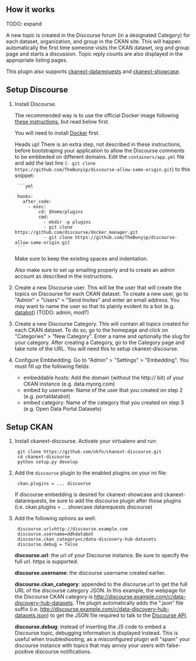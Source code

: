 ## How it works

TODO: expand

A new topic is created in the Discourse forum (in a designated Category) for each dataset, organization, and group in the CKAN site.
This will happen automatically the first time someone visits the CKAN dataset, org and group page and starts a discussion. Topic reply counts are also displayed in the appropriate listing pages.

This plugin also supports [ckanext-datarequests](https://github.com/conwetlab/ckanext-datarequests) and [ckanext-showcase](https://github.com/ckan/ckanext-showcase).

## Setup Discourse

1. Install Discourse.

    The recommended way is to use the official Docker image following [these instructions](https://github.com/discourse/discourse/blob/master/docs/INSTALL-cloud.md), but read below first.

    You will need to install [Docker](https://www.docker.com/) first.

    Heads up! There is an extra step, not described in these instructions, before bootstraping your application to allow the Discourse comments to be embbeded on different domains.
    Edit the `containers/app.yml` file and add the last line (`- git clone https://github.com/TheBunyip/discourse-allow-same-origin.git`) to this snippet:

        ```yml

        hooks:
          after_code:
            - exec:
                cd: $home/plugins
                cmd:
                  - mkdir -p plugins
                  - git clone https://github.com/discourse/docker_manager.git
                  - git clone https://github.com/TheBunyip/discourse-allow-same-origin.git
        ```
    Make sure to keep the existing spaces and indentation.

    Also make sure to set up emailing properly and to create an admin account as described in the instructions.

2. Create a new Discourse user. This will be the user that will create the topics on Discourse for each CKAN dataset. To create a new user, go to "Admin" > "Users" > "Send Invites" and enter an email address. You may want to name the user so that its plainly evident its a bot (e.g. [databot](https://talk.beta.nyc/users/databot/activity)) (TODO: admin, mod?)

3. Create a new Discourse Category. This will contain all topics created for each CKAN dataset. To do so, go to the homepage and click on "Categories" > "New Category". Enter a name and optionally the slug for your category.  After creating a Category, go to the Category page and take note of the URL.  You will need this to setup ckanext-discourse.

4. Configure Embbedding. Go to "Admin" > "Settings" > "Embedding". You must fill up the following fields:

    * embeddable hosts: Add the domain (without the http:// bit) of your CKAN instance (e.g. data.myorg.com)
    * embed by username: Name of the user that you created on step 2 (e.g. portaldatabot)
    * embed category: Name of the category that you created on step 3 (e.g. Open Data Portal Datasets)


## Setup CKAN

1. Install ckanext-discourse. Activate your virtualenv and run:

        git clone https://github.com/okfn/ckanext-discourse.git
        cd ckanext-discourse
        python setup.py develop

2. Add the `discourse` plugin to the enabled plugins on your ini file:

        ckan.plugins = ... discourse
        
    If discourse embedding is desired for ckanext-showcase and ckanext-datarequests, be sure to add the discourse plugin after those plugins (i.e. ckan.plugins = ... showcase datarequests discourse) 

3. Add the following options as well:

        discourse.url=http://discourse.example.com
        discourse.username=ddhdatabot
        discourse.ckan_category=c/data-discovery-hub-datasets
        discourse.debug = false

   __discourse.url__: the url of your Discourse instance.  Be sure to specify the full url.  https is supported.
   
   __discourse.username__: the discourse username created earlier.
   
   __discourse.ckan_category__: appended to the discourse.url to get the full URL of the discourse category JSON.  In this example, the webpage for the Discourse CKAN category is http://discourse.example.com/c/data-discovery-hub-datasets.  The plugin automatically adds the ".json" file suffix (i.e. http://discourse.example.com/c/data-discovery-hub-datasets.json) to get the JSON file required to talk to the [Discourse API](https://meta.discourse.org/t/discourse-api-documentation/22706/6).
   
   __discourse.debug__: instead of inserting the JS code to embed a Discourse topic, debugging information is displayed instead. This is useful when troubleshooting, as a misconfigured plugin will "spam" your discourse instance with topics that may annoy your users with false-positive discourse notifications.
